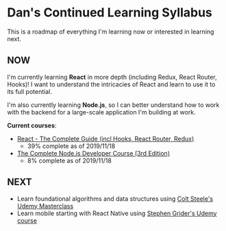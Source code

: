 # Dan's Continued Learning Syllabus

This is a roadmap of everything I'm learning now or interested in learning next.

## NOW

I'm currently learning **React** in more depth (including Redux, React Router, Hooks)! I want to understand the intricacies of React and learn to use it to its full potential.

I'm also currently learning **Node.js**, so I can better understand how to work with the backend for a large-scale application I'm building at work.

**Current courses**:
* [React - The Complete Guide (incl Hooks, React Router, Redux)](https://www.udemy.com/course/react-the-complete-guide-incl-redux/)
  * 39% complete as of 2019/11/18
* [The Complete Node.js Developer Course (3rd Edition)](https://www.udemy.com/course/the-complete-nodejs-developer-course-2/)
  * 8% complete as of 2019/11/18

## NEXT

* Learn foundational algorithms and data structures using [Colt Steele's Udemy Masterclass](https://www.udemy.com/course/js-algorithms-and-data-structures-masterclass/)
* Learn mobile starting with React Native using [Stephen Grider's Udemy course](https://www.udemy.com/course/the-complete-react-native-and-redux-course/)